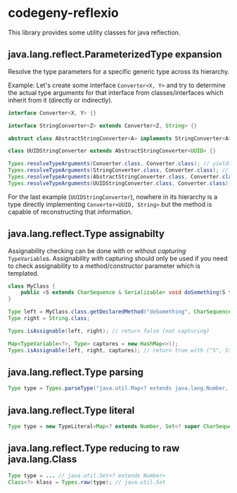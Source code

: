 # codegeny-reflexio
This library provides some utility classes for java reflection.

## java.lang.reflect.ParameterizedType expansion

Resolve the type parameters for a specific generic type across its hierarchy.

Example: Let's create some interface `Converter<X, Y>` and try to determine the actual type arguments for that
interface from classes/interfaces which inherit from it (directly or indirectly).

```java
interface Converter<X, Y> {}

interface StringConverter<Z> extends Converter<Z, String> {}

abstract class AbstractStringConverter<A> implements StringConverter<A> {}

class UUIDStringConverter extends AbstractStringConverter<UUID> {}

Types.resolveTypeArguments(Converter.class, Converter.class); // yields [TypeVariable("X"), TypeVariable("Y")]
Types.resolveTypeArguments(StringConverter.class, Converter.class); // yields [TypeVariable("Z"), String.class]
Types.resolveTypeArguments(AbstractStringConverter.class, Converter.class); // yields [TypeVariable("A"), String.class]
Types.resolveTypeArguments(UUIDStringConverter.class, Converter.class); // yields [UUID.class, String.class]
```

For the last example (`UUIDStringConverter`), nowhere in its hierarchy is a type directly implementing
`Converter<UUID, String>` but the method is capable of reconstructing that information.

## java.lang.reflect.Type assignabilty

Assignability checking can be done with or without _capturing_ `TypeVariable`s.
Assignability _with_ capturing should only be used if you need to check assignability to a method/constructor
parameter which is templated.

```java
class MyClass {
    public <S extends CharSequence & Serializable> void doSomething(S text) {}
}

Type left = MyClass.class.getDeclaredMethod("doSomething", CharSequence.class).getGenericParameterTypes[0]; // S
Type right = String.class;

Types.isAssignable(left, right); // return false (not capturing)

Map<TypeVariable<?>, Type> captures = new HashMap<>();
Types.isAssignable(left, right, captures); // return true with ("S", String.class) added to the map
```
    
## java.lang.reflect.Type parsing

```java
Type type = Types.parseType("java.util.Map<? extends java.lang.Number, java.util.Set<? super java.lang.CharSequence>>[]");
```

## java.lang.reflect.Type literal

```java
Type type = new TypeLiteral<Map<? extends Number, Set<? super CharSequence>>[]>() {}.getType();
```

## java.lang.reflect.Type reducing to raw java.lang.Class

```java
Type type = ... // java.util.Set<? extends Number>
Class<?> klass = Types.raw(type); // java.util.Set
```

